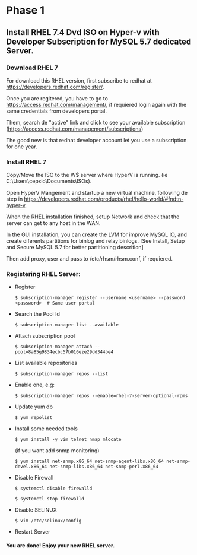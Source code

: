# Phase 1

## Install RHEL 7.4 Dvd ISO on Hyper-v with Developer Subscription for MySQL 5.7 dedicated Server.

### Download RHEL 7

For download this RHEL version, first subscribe to redhat at https://developers.redhat.com/register/.

Once you are regitered, you have to go to https://access.redhat.com/management/, if requiered login again with the same credentials from developers portal.

Them, search de "active" link and click to see your available subscription (https://access.redhat.com/management/subscriptions)

The good new is that redhat developer account let you use a subscription for one year.


### Install RHEL 7

Copy/Move the ISO to the W$ server where HyperV is running. (ie C:\Users\cepxio\Documents\ISOs\).

Open HyperV Mangement and startup a new virtual machine, following de step in https://developers.redhat.com/products/rhel/hello-world/#fndtn-hyper-v.

When the RHEL installation finished, setup Network and check that the server can get to any host in the WAN.

In the GUI installation, you can create the LVM for improve MySQL IO, and create diferents partitions for binlog and relay binlogs. 
[See Install, Setup and Secure MySQL 5.7 for better partitioning descrition]

Then add proxy, user and pass to /etc/rhsm/rhsm.conf, if requiered.


### Registering RHEL Server:

+ Register

	`$ subscription-manager register --username <username> --password <password>  # Same user portal`

+ Search the Pool Id

	`$ subscription-manager list --available`

+ Attach subscription pool

	`$ subscription-manager attach --pool=8a85g9834ecbc57b016eze29dd344be4`

+ List available repositories

	`$ subscription-manager repos --list`

+ Enable one, e.g:

	`$ subscription-manager repos --enable=rhel-7-server-optional-rpms`

+ Update yum db

	`$ yum repolist`

+ Install some needed tools

	`$ yum install -y vim telnet nmap mlocate`

	(if you want add snmp monitoring)

	`$ yum install net-snmp.x86_64 net-snmp-agent-libs.x86_64 net-snmp-devel.x86_64 net-snmp-libs.x86_64 net-snmp-perl.x86_64`

+ Disable Firewall

	`$ systemctl disable firewalld`

	`$ systemctl stop firewalld`

+ Disable SELINUX

	`$ vim /etc/selinux/config`

+ Restart Server

#### You are done! Enjoy your new RHEL server.
